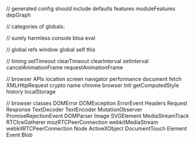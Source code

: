 // generated config should include
defaults
features
moduleFeatures
depGraph

// categories of globals:

// surely harmless
console
btoa
eval

// global refs
window
global
self
this

// timing
setTimeout
clearTimeout
clearInterval
setInterval
cancelAnimationFrame
requestAnimationFrame

// browser APIs
location
screen
navigator
performance
document
fetch
XMLHttpRequest
crypto
name
chrome
browser
Intl
getComputedStyle
history
localStorage

// browser classes
DOMError
DOMException
ErrorEvent
Headers
Request
Response
TextDecoder
TextEncoder
MutationObserver
PromiseRejectionEvent
DOMParser
Image
SVGElement
MediaStreamTrack
RTCIceGatherer
mozRTCPeerConnection
webkitMediaStream
webkitRTCPeerConnection
Node
ActiveXObject
DocumentTouch
Element
Event
Blob




